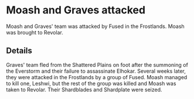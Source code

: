 # Moash and Graves attacked
Moash and Graves' team was attacked by Fused in the Frostlands. Moash was brought to Revolar.

## Details
Graves' team fled from the Shattered Plains on foot after the summoning of the Everstorm and their failure to assassinate Elhokar. Several weeks later, they were attacked in the Frostlands by a group of Fused. Moash managed to kill one, Leshwi, but the rest of the group was killed and Moash was taken to Revolar. Their Shardblades and Shardplate were seized.
